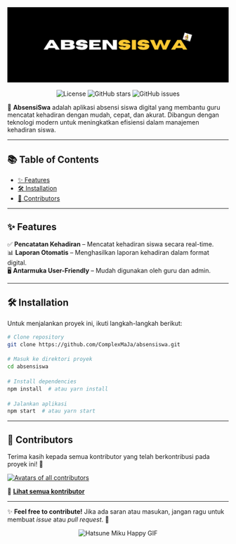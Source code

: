 <div align="center">
  <a href="https://www.youtube.com/watch?v=JALbemLw3G4" target="_blank">
    <img src="https://github.com/ComplexMaJa/absensiswa/blob/main/ABSEN.png" width="800">
  </a>
</div>

<p align="center">
  <img src="https://img.shields.io/badge/license-MIT-blue.svg" alt="License">
  <img src="https://img.shields.io/github/stars/ComplexMaJa/absensiswa?style=social" alt="GitHub stars">
  <img src="https://img.shields.io/github/issues/ComplexMaJa/absensiswa" alt="GitHub issues">
</p>

📌 **AbsensiSwa** adalah aplikasi absensi siswa digital yang membantu guru mencatat kehadiran dengan mudah, cepat, dan akurat. Dibangun dengan teknologi modern untuk meningkatkan efisiensi dalam manajemen kehadiran siswa.  

---

## 📚 Table of Contents  
- [✨ Features](#-features)  
- [🛠️ Installation](#-installation)  
- [💙 Contributors](#-contributors)  

---

## ✨ Features  
✅ **Pencatatan Kehadiran** – Mencatat kehadiran siswa secara real-time.  
📊 **Laporan Otomatis** – Menghasilkan laporan kehadiran dalam format digital.  
🖥️ **Antarmuka User-Friendly** – Mudah digunakan oleh guru dan admin.  

---

## 🛠️ Installation  
Untuk menjalankan proyek ini, ikuti langkah-langkah berikut:  

```bash
# Clone repository
git clone https://github.com/ComplexMaJa/absensiswa.git

# Masuk ke direktori proyek
cd absensiswa

# Install dependencies
npm install  # atau yarn install

# Jalankan aplikasi
npm start  # atau yarn start
```

---

## 💙 Contributors  
Terima kasih kepada semua kontributor yang telah berkontribusi pada proyek ini! 🚀  

<a href="https://github.com/ComplexMaJa/absensiswa/graphs/contributors" target="_blank">
  <img src="https://contrib.rocks/image?repo=ComplexMaJa/absensiswa&columns=18" alt="Avatars of all contributors">
</a>  

🔗 **[Lihat semua kontributor](https://github.com/ComplexMaJa/absensiswa/graphs/contributors)**  

---

✨ **Feel free to contribute!** Jika ada saran atau masukan, jangan ragu untuk membuat _issue_ atau _pull request_. 🙌

<p align="center">
  <img src="https://cdn3.emoji.gg/emojis/5809_HatsuneMiku_Happy.gif" alt="Hatsune Miku Happy GIF">
</p>
